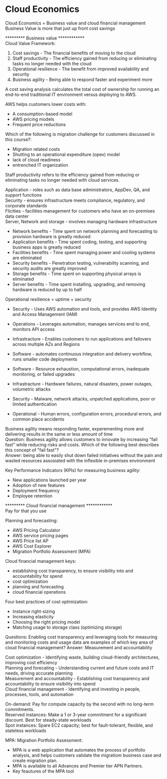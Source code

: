 # Cloud Economics 
Cloud Economics = Business value and cloud financial management
Business Value is more that just up front cost savings 

********* Business value ************  
Cloud Value Framework:
1. Cost savings - The financial benefits of moving to the cloud
2. Staff productivity - The efficiency gained from reducing or eliminating tasks no longer needed with the cloud
3. Operational resilience - The benefit from improved availability and security
4. Business agility - Being able to respond faster and experiment more

A cost saving analysis calculates the total cost of ownership for running an end-to-end traditional IT environment versus deploying to AWS. 

AWS helps customers lower costs with:
- A consumption-based model
- AWS pricing models
- Frequent price reductions

Which of the following is  migration challenge for customers discussed in this course?:
- Migration related costs
- Shutting to an operational expenditure (opex) model
- lack of cloud readiness
- entrenched IT organization

Staff productivity refers to the efficiency gained from reducing or eliminating  tasks no longer needed with cloud services.

Application - roles such as data base administrators, AppDev, QA, and support functions  
Security - ensures infrastructure meets compliance, regulatory, and corporate standards  
Flicities - facilities management for customers who have an on-premises data center  
Server, Network and storage - involves managing hardware infrastructure  

- Network benefits - Time spent on network planning and forecasting to provision hardware is greatly reduced 
- Application benefits - Time spent coding, testing, and supporting business apps is greatly reduced
- Facilities benefits - Time spent managing power and cooling systems are eliminated
- Security benefits - Penetration testing, vulnerability scanning, and security audits are greatly improved
- Storage benefits - Time spent on supporting physical arrays is eliminated
- Server benefits - Time spent installing, upgrading, and removing hardware is reduced by up to half

Operational resilience = uptime + security 
- Security - Uses AWS automation and tools, and provides AWS Identity and Access Management (IAM)
- Operations - Leverages automation, manages services end to end, monitors API access
- Infrastracture - Enables customers to run applications and failovers across multiple AZs and Regions
- Software - automates continuous integration and delivery workflow, runs smaller code deployments

- Software - Resource exhaustion, computational errors, inadequate monitoring, or failed upgrades
- Infrastracture - Hardware failures, natural disasters, power outages, volumetric attacks
- Security - Malware, network attacks, unpatched applications, poor or limited authentication
- Operational - Human errors, configuration errors, procedural errors, and common place accidents

Business agility means responding faster, experementing more and delivering results in the same or less amount of time  
Question: Business agility allows customers to innovate by increasing "fail fast" while reducing risks and costs. Which of the following best describes this concept of "fail fast"?  
Answer: being able to easily shut down failed initiatives without the pain and wasted resources assosiated with the inflexible in-premises environment  

Key Performance Indicators (KPIs) for measuring business agility:  
- New applications launched per year  
- Adoption of new features  
- Deployment frequency  
- Employee retention  

 
********* Cloud financial management ************  
Pay for that you use  

Planning and forecasting:  
- AWS Pricing Calculator  
- AWS service pricing pages  
- AWS Price list AP  
- AWS Cost Explorer  
- Migration Portfolio Assessment (MPA)  

Cloud financial management keys:  
- establishing cost transparency, to ensure visibility into and accountability for spend   
- cost optimization   
- planning and forecasting   
- cloud financial operations  
  
Four best practices of cost optimization:  
- Instance right-sizing 
- Increasing elasticity 
- Choosing the right pricing model 
- Matching usage to storage class (optimizing storage) 

Questions: Enabling cost transparency and leveraging tools for measuring and monitoring costs and usage data are examples of which key area of cloud financial management? 
Answer: Measurement and accountability

Cost optimization - Identifying waste, building cloud-friendly architectures, improving cost efficiency  
Planning and forecating - Understanding current and future costs and IT needs, driving accurate planning  
Measurement and accountability - Establishing cost transparency and accountability to ensure visibility into spend  
Cloud financial management - Identifying and investing in people, processes, tools, and automation  

On-demand: Pay for compute capacity by the second with no long-term commitments.  
Reserved instances: Make a 1 or 3-year commitment for a significant discount. Best for steady-state workloads  
Spot instances: Spare EC2 capacity; best for fault-tolerant, flexible, and stateless workloads  

MPA: Migration Portfolio Assessment:  
- MPA is a web application that automates the process of portfolio analysis, and helps customers validate the migratiom business case and create migration plan.  
- MPA is available to all Advances and Premier tier APN Partners.  
- Key feautures of the MPA tool  
